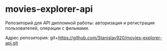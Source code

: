 # movies-explorer-api


Репозиторий для API дипломной работы: авторизация и регистрация пользователей, операции с фильмами.

Адрес репозитория: git+https://github.com/Stanislav920/movies-explorer-api.git
